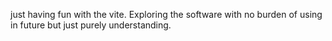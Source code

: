 just having fun with the vite. Exploring the software with no burden of using in future but just purely understanding.